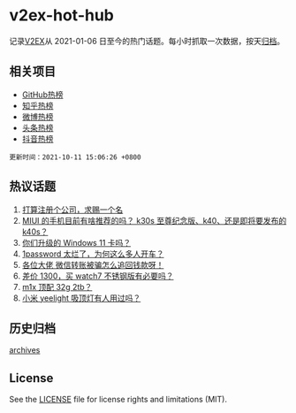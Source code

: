 # v2ex-hot-hub

 记录[V2EX](https://www.v2ex.com/)从 2021-01-06 日至今的热门话题。每小时抓取一次数据，按天[归档](archives)。
 
 ## 相关项目

- [GitHub热榜](https://github.com/lonnyzhang423/github-hot-hub)
- [知乎热榜](https://github.com/lonnyzhang423/zhihu-hot-hub)
- [微博热榜](https://github.com/lonnyzhang423/weibo-hot-hub)
- [头条热榜](https://github.com/lonnyzhang423/toutiao-hot-hub)
- [抖音热榜](https://github.com/lonnyzhang423/douyin-hot-hub)


 `更新时间：2021-10-11 15:06:26 +0800`

## 热议话题

1. [打算注册个公司，求赐一个名](https://www.v2ex.com/t/806941)
1. [MIUI 的手机目前有啥推荐的吗？ k30s 至尊纪念版、k40、还是即将要发布的 k40s？](https://www.v2ex.com/t/806981)
1. [你们升级的 Windows 11 卡吗？](https://www.v2ex.com/t/806890)
1. [1password 太烂了，为何这么多人开车？](https://www.v2ex.com/t/806965)
1. [各位大佬 微信转账被骗怎么追回钱款呀！](https://www.v2ex.com/t/806931)
1. [差价 1300，买 watch7 不锈钢版有必要吗？](https://www.v2ex.com/t/806940)
1. [m1x 顶配 32g 2tb？](https://www.v2ex.com/t/806858)
1. [小米 yeelight 吸顶灯有人用过吗？](https://www.v2ex.com/t/806887)

## 历史归档

[archives](archives)

## License

See the [LICENSE](LICENSE) file for license rights and limitations (MIT).
